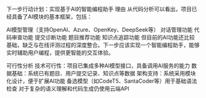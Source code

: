 下一步行动计划：实现基于AI的智能编程助手
理由
从代码分析可以看出，项目已经具备了AI模块的基本框架，包括：

AI模型管理（支持OpenAI、Azure、OpenKey、DeepSeek等）
对话管理功能
代码审查功能
提交诊断功能
题目推荐功能
知识点追踪功能
但目前的AI功能还比较基础，缺乏与在线评测过程的深度整合。下一步应该实现一个智能编程助手，能够实时辅助用户编程，提供更智能的交互体验。

可行性分析
技术可行性：项目已集成多种AI模型接口，具备调用AI服务的能力
数据基础：系统已有题目、用户提交记录、知识点等数据
架构支持：系统采用模块化设计，便于扩展AI功能
备选模型（如CodeT5、SantaCoder等）用于基础语法检查
对于复杂的语义理解和代码生成仍使用云端API